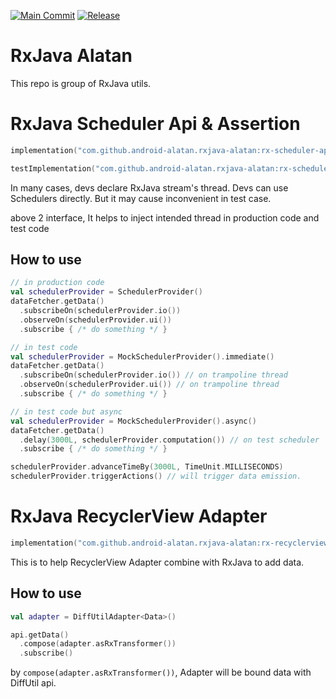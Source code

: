 [![Main Commit](https://github.com/android-alatan/RxJava-Alatan/actions/workflows/lib-main-branch.yml/badge.svg?branch=main)](https://github.com/android-alatan/RxJava-Alatan/actions/workflows/lib-main-branch.yml)
[![Release](https://jitpack.io/v/android-alatan/rxjava-alatan.svg)](https://jitpack.io/#android-alatan/rxjava-alatan)

# RxJava Alatan

This repo is group of RxJava utils.

# RxJava Scheduler Api & Assertion
```kotlin
implementation("com.github.android-alatan.rxjava-alatan:rx-scheduler-api:$version")

testImplementation("com.github.android-alatan.rxjava-alatan:rx-scheduler-assertion:$version")
```
In many cases, devs declare RxJava stream's thread. Devs can use Schedulers directly. But it may cause inconvenient in test case.

above 2 interface, It helps to inject intended thread in production code and test code

## How to use
```kotlin
// in production code
val schedulerProvider = SchedulerProvider()
dataFetcher.getData()
  .subscribeOn(schedulerProvider.io())
  .observeOn(schedulerProvider.ui())
  .subscribe { /* do something */ }

// in test code
val schedulerProvider = MockSchedulerProvider().immediate()
dataFetcher.getData()
  .subscribeOn(schedulerProvider.io()) // on trampoline thread
  .observeOn(schedulerProvider.ui()) // on trampoline thread
  .subscribe { /* do something */ }

// in test code but async
val schedulerProvider = MockSchedulerProvider().async()
dataFetcher.getData()
  .delay(3000L, schedulerProvider.computation()) // on test scheduler
  .subscribe { /* do something */ }

schedulerProvider.advanceTimeBy(3000L, TimeUnit.MILLISECONDS)
schedulerProvider.triggerActions() // will trigger data emission.
```

# RxJava RecyclerView Adapter
```kotlin
implementation("com.github.android-alatan.rxjava-alatan:rx-recyclerview-adapter:$version")
```
This is to help RecyclerView Adapter combine with RxJava to add data.

## How to use
```kotlin
val adapter = DiffUtilAdapter<Data>()

api.getData()
  .compose(adapter.asRxTransformer())
  .subscribe()
```
by `compose(adapter.asRxTransformer())`, Adapter will be bound data with DiffUtil api.